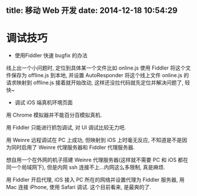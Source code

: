 title: 移动 Web 开发
date: 2014-12-18 10:54:29
---


# 调试技巧

-  使用Fiddler 快速 bugfix 的办法

线上出一个小问题时, 定位到具体某一个文件比如 online.js
使用 Fiddler 将这个文件保存为 offline.js 到本地, 并设置 AutoResponder 将这个线上文件 online.js 的请求映射到 offline.js
接着就开始改动, 这样还没拉代码就先定位并解决问题了, 轻快~

- 调试 iOS 端真机环境页面

用 Chrome 模拟器并不能百分百模拟真机.

用 Fiddler 只能进行抓包调试, 对 UI 调试比较无力吧.

用 Weinre 远程调试在 PC 上成功, 但映射到 iOS 上时毫无反应, 
不知道是不是因为同时启用了 Weinre 代理服务器和 Fiddler 代理服务器.

想自用一个在外网的机子搭建 Weinre 代理服务器(这样就不需要 PC 和 iOS 都在同一个局域网下), 但是内网 ssh 连接不上…内网这么多限制, 真是麻烦.

用 Fiddler 开启代理, iOS 接入 PC 所在的网络并设置代理为 Fiddler 服务器, 用 Mac 连接 iPhone, 使用 Safari 调试. 这个目前看来, 是最爽的了.
